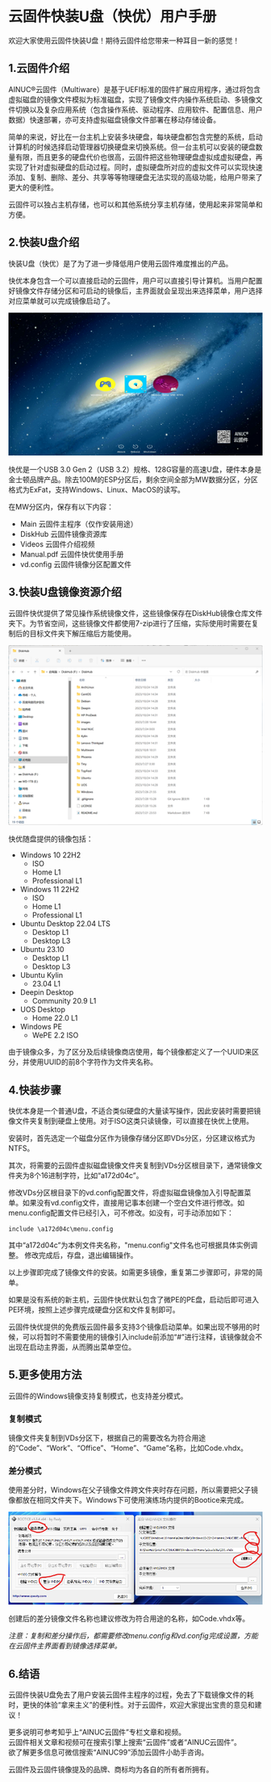 # 云固件快装U盘（快优）用户手册

欢迎大家使用云固件快装U盘！期待云固件给您带来一种耳目一新的感觉！

## 1.云固件介绍

AINUC®️云固件（Multiware）是基于UEFI标准的固件扩展应用程序，通过将包含虚拟磁盘的镜像文件模拟为标准磁盘，实现了镜像文件内操作系统启动、多镜像文件切换以及复杂应用系统（包含操作系统、驱动程序、应用软件、配置信息、用户数据）快速部署，亦可支持虚拟磁盘镜像文件部署在移动存储设备。

简单的来说，好比在一台主机上安装多块硬盘，每块硬盘都包含完整的系统，启动计算机的时候选择启动管理器切换硬盘来切换系统。但一台主机可以安装的硬盘数量有限，而且更多的硬盘代价也很高，云固件把这些物理硬盘虚拟成虚拟硬盘，再实现了针对虚拟硬盘的启动过程。同时，虚拟硬盘所对应的虚拟文件可以实现快速添加、复制、删除、差分、共享等等物理硬盘无法实现的高级功能，给用户带来了更大的便利性。

云固件可以独占主机存储，也可以和其他系统分享主机存储，使用起来非常简单和方便。

## 2.快装U盘介绍

快装U盘（快优）是了为了进一步降低用户使用云固件难度推出的产品。

快优本身包含一个可以直接启动的云固件，用户可以直接引导计算机。当用户配置好镜像文件存储分区和可启动的镜像后，主界面就会呈现出来选择菜单，用户选择对应菜单就可以完成镜像启动了。

![主界面](images/new_ui.png)

快优是一个USB 3.0 Gen 2（USB 3.2）规格、128G容量的高速U盘，硬件本身是金士顿品牌产品。除去100M的ESP分区后，剩余空间全部为MW数据分区，分区格式为ExFat，支持Windows、Linux、MacOS的读写。

在MW分区内，保存有以下内容：

- Main 云固件主程序（仅作安装用途）
- DiskHub 云固件镜像资源库
- Videos 云固件介绍视频
- Manual.pdf 云固件快优使用手册
- vd.config 云固件镜像分区配置文件

## 3.快装U盘镜像资源介绍

云固件快优提供了常见操作系统镜像文件，这些镜像保存在DiskHub镜像仓库文件夹下。为节省空间，这些镜像文件都使用7-zip进行了压缩，实际使用时需要在复制后的目标文件夹下解压缩后方能使用。

![DiskHub](images/diskhub.png)

快优随盘提供的镜像包括：

- Windows 10 22H2
  - ISO
  - Home L1
  - Professional L1
- Windows 11 22H2
  - ISO
  - Home L1
  - Professional L1
- Ubuntu Desktop 22.04 LTS
  - Desktop L1
  - Desktop L3
- Ubuntu 23.10
  - Desktop L1
  - Desktop L3
- Ubuntu Kylin
  - 23.04 L1
- Deepin Desktop
  - Community 20.9 L1
- UOS Desktop
  - Home 22.0 L1
- Windows PE
  - WePE 2.2 ISO

由于镜像众多，为了区分及后续镜像商店使用，每个镜像都定义了一个UUID来区分，并使用UUID的前8个字符作为文件夹名称。

## 4.快装步骤

快优本身是一个普通U盘，不适合类似硬盘的大量读写操作，因此安装时需要把镜像文件夹复制到硬盘上使用。对于ISO这类只读镜像，可以直接在快优上使用。

安装时，首先选定一个磁盘分区作为镜像存储分区即VDs分区，分区建议格式为NTFS。

其次，将需要的云固件虚拟磁盘镜像文件夹复制到VDs分区根目录下，通常镜像文件夹为8个16进制字符，比如“a172d04c”。

修改VDs分区根目录下的vd.config配置文件，将虚拟磁盘镜像加入引导配置菜单。如果没有vd.config文件，直接用记事本创建一个空白文件进行修改。如menu.config配置文件已经引入，可不修改。如没有，可手动添加如下：

``` shell
include \a172d04c\menu.config
```

其中“a172d04c”为本例文件夹名称，"menu.config"文件名也可根据具体实例调整。
修改完成后，存盘，退出编辑操作。

以上步骤即完成了镜像文件的安装。如需更多镜像，重复第二步骤即可，非常的简单。

如果是没有系统的新主机，云固件快优默认包含了微PE的PE盘，启动后即可进入PE环境，按照上述步骤完成硬盘分区和文件复制即可。

云固件快优提供的免费版云固件最多支持3个镜像启动菜单。如果出现不够用的时候，可以将暂时不需要使用的镜像引入include前添加“#”进行注释，该镜像就会不出现在启动主界面，从而腾出菜单空位。

## 5.更多使用方法

云固件的Windows镜像支持复制模式，也支持差分模式。

### 复制模式

镜像文件夹复制到VDs分区下，根据自己的需要改名为符合用途的“Code”、“Work”、“Office”、“Home”、“Game”名称，比如Code.vhdx。

### 差分模式

使用差分时，Windows在父子镜像文件跨文件夹时存在问题，所以需要把父子镜像都放在相同文件夹下。Windows下可使用演练场内提供的Bootice来完成。

![创建差分磁盘](images/bootice-make-diff.png)

创建后的差分镜像文件名称也建议修改为符合用途的名称，如Code.vhdx等。

*注意：复制和差分操作后，都需要修改menu.config和vd.config完成设置，方能在云固件主界面看到镜像选择菜单。*

## 6.结语

云固件快装U盘免去了用户安装云固件主程序的过程，免去了下载镜像文件的耗时，更快的体验“拿来主义”的便利性。对于云固件，欢迎大家提出宝贵的意见和建议！

更多说明可参考知乎上“AINUC云固件”专栏文章和视频。  
云固件相关文章和视频可在搜索引擎上搜索“云固件”或者“AINUC云固件”。  
欲了解更多信息可微信搜索“AINUC99”添加云固件小助手咨询。

云固件及云固件镜像提及的品牌、商标均为各自的所有者所拥有。
